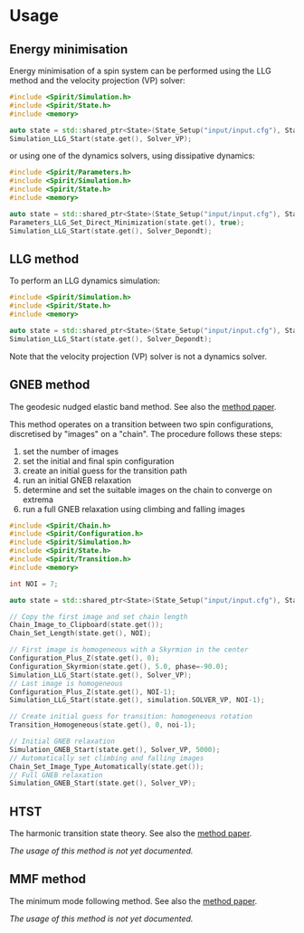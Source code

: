 Usage
====================================================


Energy minimisation
----------------------------------------------------

Energy minimisation of a spin system can be performed
using the LLG method and the velocity projection (VP)
solver:

```C++
#include <Spirit/Simulation.h>
#include <Spirit/State.h>
#include <memory>

auto state = std::shared_ptr<State>(State_Setup("input/input.cfg"), State_Delete);
Simulation_LLG_Start(state.get(), Solver_VP);
```

or using one of the dynamics solvers, using dissipative
dynamics:

```C++
#include <Spirit/Parameters.h>
#include <Spirit/Simulation.h>
#include <Spirit/State.h>
#include <memory>

auto state = std::shared_ptr<State>(State_Setup("input/input.cfg"), State_Delete);
Parameters_LLG_Set_Direct_Minimization(state.get(), true);
Simulation_LLG_Start(state.get(), Solver_Depondt);
```


LLG method
----------------------------------------------------

To perform an LLG dynamics simulation:

```C++
#include <Spirit/Simulation.h>
#include <Spirit/State.h>
#include <memory>

auto state = std::shared_ptr<State>(State_Setup("input/input.cfg"), State_Delete);
Simulation_LLG_Start(state.get(), Solver_Depondt);
```

Note that the velocity projection (VP) solver is not a dynamics solver.


GNEB method
----------------------------------------------------

The geodesic nudged elastic band method.
See also the [method paper](http://www.sciencedirect.com/science/article/pii/S0010465515002696).

This method operates on a transition between two spin configurations,
discretised by "images" on a "chain". The procedure follows these steps:
1. set the number of images
2. set the initial and final spin configuration
3. create an initial guess for the transition path
4. run an initial GNEB relaxation
5. determine and set the suitable images on the chain to converge on extrema
6. run a full GNEB relaxation using climbing and falling images

```C++
#include <Spirit/Chain.h>
#include <Spirit/Configuration.h>
#include <Spirit/Simulation.h>
#include <Spirit/State.h>
#include <Spirit/Transition.h>
#include <memory>

int NOI = 7;

auto state = std::shared_ptr<State>(State_Setup("input/input.cfg"), State_Delete);

// Copy the first image and set chain length
Chain_Image_to_Clipboard(state.get());
Chain_Set_Length(state.get(), NOI);

// First image is homogeneous with a Skyrmion in the center
Configuration_Plus_Z(state.get(), 0);
Configuration_Skyrmion(state.get(), 5.0, phase=-90.0);
Simulation_LLG_Start(state.get(), Solver_VP);
// Last image is homogeneous
Configuration_Plus_Z(state.get(), NOI-1);
Simulation_LLG_Start(state.get(), simulation.SOLVER_VP, NOI-1);

// Create initial guess for transition: homogeneous rotation
Transition_Homogeneous(state.get(), 0, noi-1);

// Initial GNEB relaxation
Simulation_GNEB_Start(state.get(), Solver_VP, 5000);
// Automatically set climbing and falling images
Chain_Set_Image_Type_Automatically(state.get());
// Full GNEB relaxation
Simulation_GNEB_Start(state.get(), Solver_VP);
```


HTST
----------------------------------------------------

The harmonic transition state theory.
See also the [method paper](https://link.aps.org/doi/10.1103/PhysRevB.85.184409).

*The usage of this method is not yet documented.*


MMF method
----------------------------------------------------

The minimum mode following method.
See also the [method paper](https://journals.aps.org/prl/abstract/10.1103/PhysRevLett.121.197202).

*The usage of this method is not yet documented.*